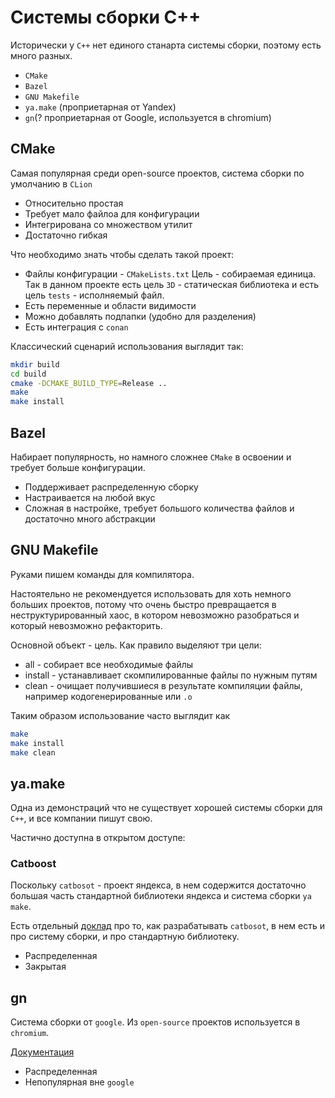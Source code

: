 # Системы сборки C++

Исторически у `C++` нет единого станарта системы сборки, поэтому есть много разных.

* `CMake`
* `Bazel`
* `GNU Makefile`
* `ya.make` (проприетарная от Yandex)
* `gn`(? проприетарная от Google, используется в chromium)

## CMake
Самая популярная среди open-source проектов, система сборки по умолчанию в `CLion`

* Относительно простая
* Требует мало файлоа для конфигурации
* Интегрирована со множеством утилит
* Достаточно гибкая

Что необходимо знать чтобы сделать такой проект:
* Файлы конфигурации - `CMakeLists.txt` Цель - собираемая единица. Так в данном проекте есть цель `3D` - статическая библиотека и есть цель `tests` - исполняемый файл.
* Есть переменные и области видимости
* Можно добавлять подпапки (удобно для разделения)
* Есть интеграция с `conan`

Классический сценарий использования выглядит так:
```bash
mkdir build
cd build
cmake -DCMAKE_BUILD_TYPE=Release ..
make
make install
```

## Bazel
Набирает популярность, но намного сложнее `CMake` в освоении и требует больше конфигурации.

* Поддерживает распределенную сборку
* Настраивается на любой вкус
* Сложная в настройке, требует большого количества файлов и достаточно много абстракции

## GNU Makefile
Руками пишем команды для компилятора.

Настоятельно не рекомендуется использовать для хоть немного больших проектов, потому что очень быстро превращается в неструктурированный хаос, в котором невозможно разобраться и который невозможно рефакторить.

Основной объект - цель. Как правило выделяют три цели:

* all - собирает все необходимые файлы
* install - устанавливает скомпилированные файлы по нужным путям
* clean - очищает получившиеся в результате компиляции файлы, например кодогенерированные или `.o`

Таким образом использование часто выглядит как
```bash
make
make install
make clean
```

## ya.make
Одна из демонстраций что не существует хорошей системы сборки для `C++`, и все компании пишут свою.

Частично доступна в открытом доступе:

### Catboost
Поскольку `catbosot` - проект яндекса, в нем содержится достаточно большая часть стандартной библиотеки яндекса и система сборки `ya make`.

Есть отдельный [доклад](https://habr.com/ru/company/yandex/blog/458790/) про то, как разрабатывать `catbosot`, в нем есть и про систему сборки, и про стандартную библиотеку.

* Распределенная
* Закрытая

## gn

Система сборки от `google`. Из `open-source` проектов используется в `chromium`.

[Документация](https://gn.googlesource.com/gn/)

* Распределенная
* Непопулярная вне `google`